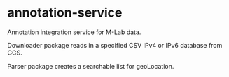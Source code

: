 # annotation-service
Annotation integration service for M-Lab data.

Downloader package reads in a specified CSV IPv4 or IPv6 database from GCS. 

Parser package creates a searchable list for geoLocation. 
